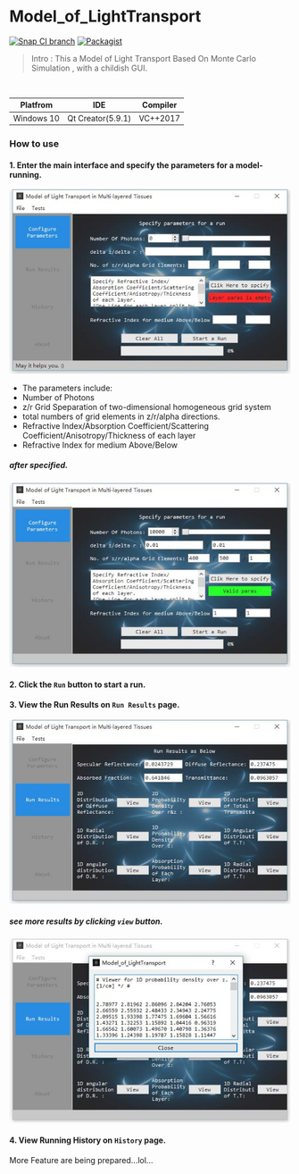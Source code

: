 # Model_of_LightTransport

[![Snap CI branch](https://img.shields.io/snap-ci/ThoughtWorksStudios/eb_deployer/master.svg)]()
[![Packagist](https://img.shields.io/packagist/l/doctrine/orm.svg)]()

> Intro : This a Model of Light Transport Based On Monte Carlo Simulation , with a childish GUI.

<br>

|  Platfrom  | IDE  |  Compiler  |
|:----------:|:--------:|:----------:|
| Windows 10 | Qt Creator(5.9.1) | VC++2017 |

### How to use

#### 1. Enter the main interface and specify the parameters for a model-running.
  ![conf](https://github.com/SimonCqk/Model_of_LightTransport/blob/master/image/ConfigureParas.jpg?raw=true)
  + The parameters include:
  + Number of Photons
  + z/r Grid Speparation of two-dimensional homogeneous grid system
  + total numbers of grid elements in z/r/alpha directions.
  + Refractive Index/Absorption Coefficient/Scattering Coefficient/Anisotropy/Thickness of each layer
  + Refractive Index for medium Above/Below
  ##### after specified.
  ![sample](https://github.com/SimonCqk/Model_of_LightTransport/blob/master/image/Sample.jpg?raw=true)
  
#### 2. Click the `Run` button to start a run.
#### 3. View the Run Results on `Run Results` page.
![runresults](https://github.com/SimonCqk/Model_of_LightTransport/blob/master/image/Results.jpg?raw=true)
  ##### see more results by clicking `view` button.
  ![runresults_sample](https://github.com/SimonCqk/Model_of_LightTransport/blob/master/image/Results_sample.jpg?raw=true)
#### 4. View Running History on `History` page.


More Feature are being prepared...lol...

